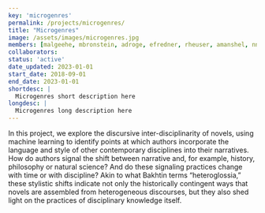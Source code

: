 ```yaml
---
key: 'microgenres'
permalink: /projects/microgenres/
title: "Microgenres"
image: /assets/images/microgenres.jpg
members: [malgeehe, mbronstein, adroge, efredner, rheuser, amanshel, nnomura, jporter, hwalser]
collaborators: 
status: 'active'
date_updated: 2023-01-01
start_date: 2018-09-01
end_date: 2023-01-01
shortdesc: |
  Microgenres short description here
longdesc: |
  Microgenres long description here
---
```


In this project, we explore the discursive inter-disciplinarity of novels, using machine learning to identify points at which authors incorporate the language and style of other contemporary disciplines into their narratives. How do authors signal the shift between narrative and, for example, history, philosophy or natural science? And do these signaling practices change with time or with discipline? Akin to what Bakhtin terms “heteroglossia,” these stylistic shifts indicate not only the historically contingent ways that novels are assembled from heterogeneous discourses, but they also shed light on the practices of disciplinary knowledge itself.